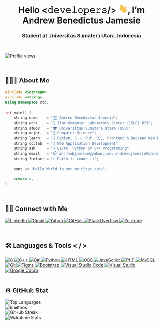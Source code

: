 <div align="center">
  <h1>Hello <𝚍𝚎𝚟𝚎𝚕𝚘𝚙𝚎𝚛𝚜/> <img src="https://github.com/ABSphreak/ABSphreak/blob/master/gifs/Hi.gif" width="30px">, I’m Andrew Benedictus Jamesie </h2>
  <h3>Student at Universitas Sumatera Utara, Indonesia</h3>
</div>

<br/>

![Profile views](https://gpvc.arturio.dev/aNdr3W03)

<br/>

<!--
- 🔭 I’m currently working on ...
- 🎓 I’m currently studying at ...
- 📖 I'm majoring in ...
- 🌱 I’m currently learning ...
- 👯 I’m looking to collaborate on ...
- 🤔 I’m looking for help with ...
- 💬 Ask me about ...
- 📫 How to reach me: ...
- 😄 Pronouns: ...
- ⚡ Fun fact: ...
-->

<h2>👨🏻‍💻 About Me</h2>

```cpp
#include <iostream>
#include <string>
using namespace std;

int main() {
    string name    = "👋🏻 Andrew Benedictus Jamesie";
    string work    = "🔭 Ilmu Komputer Laboratory Center (IKLC) USU";
    string study   = "🎓 Universitas Sumatera Utara (USU)";
    string major   = "📖 Computer Science";
    string learn   = "🌱 Python, C++, PHP, SQL, Frontend & Backend Web Dev.";
    string collab  = "👯 Web Application Development";
    string ask     = "💬 UI/UX, Python or C++ Programming";
    string email   = "📫 andrewbjamesie@yahoo.com; andrew.jamesie@students.usu.ac.id";
    string funfact = "⚡ Earth is round :)";
    
    cout << "Hello World is not my first code";

    return 0;
}
```

<br/>

<h2>🤝🏻 Connect with Me</h2>

<p>
  <a href="https://id.linkedin.com/in/andrew-benedictus-jamesie-07658a1b3">
    <img src="https://api.iconify.design/logos/linkedin-icon.svg" alt="LinkedIn" height="40" width="40"> 
  </a>
  <a href="mailto:andrew.jamesie@students.usu.ac.id">
    <img src="https://api.iconify.design/logos/google-gmail.svg" alt="Gmail" height="40" width="40"> 
  </a>
  <a href="mailto:andrewbjamesie@yahoo.com">
    <img src="https://api.iconify.design/fa-brands/yahoo.svg?color=%235f01d1" alt="Yahoo" height="40" width="40"> 
  </a>
  <a href="https://github.com/aNdr3W03">
    <img src="https://api.iconify.design/bi/github.svg?color=%235c6bc0" alt="GitHub" height="40" width="40"> 
  </a>
  <a href="https://stackoverflow.com/users/13403662">
    <img src="https://api.iconify.design/logos/stackoverflow-icon.svg" alt="StackOverflow" height="40" width="40"> 
  </a>
  <a href="https://www.youtube.com/channel/UCserpGA6grVSHzfzz_oBL7A">
    <img src="https://api.iconify.design/logos/youtube-icon.svg" alt="YouTube" height="40" width="40"> 
  </a>
</p>

<br/>

<h2>🛠 Languages & Tools < / > </h2>

<div>
  <a href="https://www.cprogramming.com">
    <img src="https://api.iconify.design/logos/c.svg" alt="C" height="40" width="40"> 
  </a>
  <a href="https://www.cplusplus.com/reference">
    <img src="https://api.iconify.design/logos/c-plusplus.svg" alt="C++" height="40" width="40"> 
  </a>
  <a href="https://docs.microsoft.com/en-us/dotnet/csharp/programming-guide">
    <img src="https://api.iconify.design/logos/c-sharp.svg" alt="C#" height="40" width="40"> 
  </a>
  <a href="https://www.python.org">
    <img src="https://api.iconify.design/logos/python.svg" alt="Python" height="40" width="40"> 
  </a>
  <a href="https://www.w3schools.com/html">
    <img src="https://api.iconify.design/logos/html-5.svg" alt="HTML" height="48" width="48"> 
  </a>
  <a href="https://www.w3schools.com/css">
    <img src="https://api.iconify.design/logos/css-3.svg" alt="CSS" height="48" width="48"> 
  </a>
  <a href="https://www.javascript.com">
    <img src="https://api.iconify.design/logos/javascript.svg" alt="JavaScript" height="40" width="40"> 
  </a>
  <a href="https://www.php.net">
    <img src="https://api.iconify.design/logos/php.svg" alt="PHP" height="40" width="40"> 
  </a>
  <a href="https://www.mysql.com">
    <img src="https://api.iconify.design/logos/mysql.svg" alt="MySQL" height="40" width="40"> 
  </a>
  <a href="https://git-scm.com">
    <img src="https://api.iconify.design/logos/git-icon.svg" alt="Git" height="40" width="40"> 
  </a>
  <a href="https://www.figma.com">
    <img src="https://api.iconify.design/logos/figma.svg" alt="Figma" height="40" width="40"> 
  </a>
  <a href="https://getbootstrap.com">
    <img src="https://api.iconify.design/logos/bootstrap.svg" alt="Bootstrap" height="40" width="40"> 
  </a>
  <a href="https://code.visualstudio.com">
    <img src="https://api.iconify.design/logos/visual-studio-code.svg" alt="Visual Studio Code" height="40" width="40"> 
  </a>
  <a href="https://visualstudio.microsoft.com">
    <img src="https://api.iconify.design/logos/visual-studio.svg" alt="Visual Studio" height="40" width="40"> 
  </a>
  <a href="https://colab.research.google.com/">
    <img src="https://colab.research.google.com/img/colab_favicon_256px.png" alt="Google Collab" height="40" width="40"> 
  </a>
</div>

<br/>

<h2>⚙️ GitHub Stat</h2>

<div>
  <img src="https://github-readme-stats.vercel.app/api/top-langs/?username=aNdr3W03&langs_count=10&theme=nightowl" alt="Top Languages" /><br/>
  <img src="https://github-readme-stats.vercel.app/api?username=aNdr3W03&show_icons=true&theme=nightowl" alt="khelthos" /><br/>
  <img src="https://github-readme-streak-stats.herokuapp.com?user=aNdr3W03&theme=nightowl&date_format=j%20M%5B%20Y%5D&fire=FF6600&ring=FF6656" alt="GitHub Streak" /><br/>
  <img src="https://github-readme-stats.vercel.app/api/wakatime?username=aNdr3W03&layuout=compact&theme=nightowl&v=2" alt="Wakatime Stats" /><br/>
</div>
